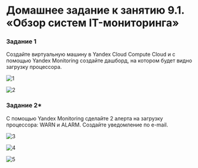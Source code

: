 
# Домашнее задание к занятию 9.1. «Обзор систем IT-мониторинга»


 
### Задание 1

Создайте виртуальную машину в Yandex Cloud Compute Cloud и с помощью Yandex Monitoring создайте дашборд, на котором будет видно загрузку процессора.

![1]([https://user-images.githubusercontent.com/122460278/223049990-0b1a597f-e18e-459b-86c7-88ab8fb1a7de.png](https://github.com/Plavckov/dzas/blob/main/223049990-0b1a597f-e18e-459b-86c7-88ab8fb1a7de.png?raw=true))

![2](https://user-images.githubusercontent.com/122460278/223049995-73f78f84-d134-45af-9aac-c76ff98373c7.png)



### Задание 2*

С помощью Yandex Monitoring сделайте 2 алерта на загрузку процессора: WARN и ALARM. Создайте уведомление по e-mail.


![3](https://user-images.githubusercontent.com/122460278/223050027-4ffa88c3-7559-449f-971e-aad97206aae4.png)

![4](https://user-images.githubusercontent.com/122460278/223050030-f6259d2f-a317-4c43-a017-e39535aefd8a.png)

![5](https://user-images.githubusercontent.com/122460278/223051480-90dbedf9-02ee-426f-87b2-9b84e38c9e31.png)

